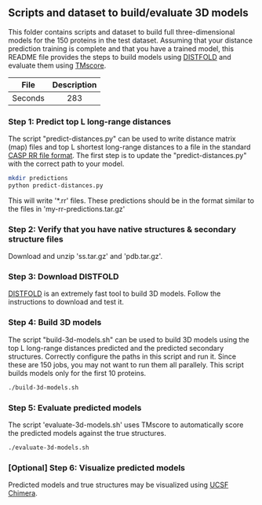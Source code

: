 ## Scripts and dataset to build/evaluate 3D models  
This folder contains scripts and dataset to build full three-dimensional models for the 150 proteins in the test dataset. Assuming that your distance prediction training is complete and that you have a trained model, this README file provides the steps to build models using [DISTFOLD](https://github.com/badriadhikari/DISTFOLD) and evaluate them using [TMscore](https://zhanglab.ccmb.med.umich.edu/TM-score/).

| File | Description|
| :---: | :---: |
| Seconds | 283 |

### Step 1: Predict top L long-range distances
The script "predict-distances.py" can be used to write distance matrix (map) files and top L shortest long-range distances to a file in the standard [CASP RR file format](http://predictioncenter.org/casp8/index.cgi?page=format#RR). The first step is to update the "predict-distances.py" with the correct path to your model.
```bash
mkdir predictions
python predict-distances.py
```
This will write '*.rr' files. These predictions should be in the format similar to the files in 'my-rr-predictions.tar.gz'

### Step 2: Verify that you have native structures & secondary structure files
Download and unzip 'ss.tar.gz' and 'pdb.tar.gz'.

### Step 3: Download DISTFOLD
[DISTFOLD](https://github.com/badriadhikari/DISTFOLD) is an extremely fast tool to build 3D models. Follow the instructions to download and test it.

### Step 4: Build 3D models
The script "build-3d-models.sh" can be used to build 3D models using the top L long-range distances predicted and the predicted secondary structures. Correctly configure the paths in this script and run it. Since these are 150 jobs, you may not want to run them all parallely. This script builds models only for the first 10 proteins.
```bash
./build-3d-models.sh 
```
### Step 5: Evaluate predicted models
The script 'evaluate-3d-models.sh' uses TMscore to automatically score the predicted models against the true structures.
```bash
./evaluate-3d-models.sh
```

### [Optional] Step 6: Visualize predicted models
Predicted models and true structures may be visualized using [UCSF Chimera](https://www.cgl.ucsf.edu/chimera/).
